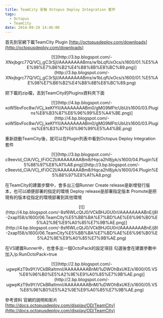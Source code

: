 ```yaml
---
title: TeamCity 安裝 Octopus Deploy Integration 套件
tags:
  - Octopus
  - TeamCity
date: 2014-09-29 14:46:00
---
```


首先到官網下載TeamCity Plugin
[http://octopusdeploy.com/downloads](http://octopusdeploy.com/downloads)

<div class="separator" style="clear: both; text-align: center;">[![](http://3.bp.blogspot.com/-XNxjbgrc77Q/VCj_gC3rSjI/AAAAAAAABms/w1bLqfUxOcs/s1600/01.%E5%AE%98%E7%B6%B2%E4%B8%8B%E8%BC%89.png)](http://3.bp.blogspot.com/-XNxjbgrc77Q/VCj_gC3rSjI/AAAAAAAABms/w1bLqfUxOcs/s1600/01.%E5%AE%98%E7%B6%B2%E4%B8%8B%E8%BC%89.png)</div>

把下載的zip檔，丟到TeamCity的Plugins資料夾下面
<div class="separator" style="clear: both; text-align: center;">[![](http://4.bp.blogspot.com/-xoW5bvFoc8w/VCj_keKfYlI/AAAAAAAABm0/gMG9MFtcUbU/s1600/03.Plugins%E8%B3%87%E6%96%99%E5%A4%BE.png)](http://4.bp.blogspot.com/-xoW5bvFoc8w/VCj_keKfYlI/AAAAAAAABm0/gMG9MFtcUbU/s1600/03.Plugins%E8%B3%87%E6%96%99%E5%A4%BE.png)</div>

重新啟動TeamCity後，就可以在Plugin列表中看到Octopus Deploy Integration套件
<div class="separator" style="clear: both; text-align: center;">[![](http://3.bp.blogspot.com/-c9eevtd_CIA/VCj_tFiOC2I/AAAAAAAABm8/Hqca2hI8jyk/s1600/04.Plugin%E5%88%97%E8%A1%A8.png)](http://3.bp.blogspot.com/-c9eevtd_CIA/VCj_tFiOC2I/AAAAAAAABm8/Hqca2hI8jyk/s1600/04.Plugin%E5%88%97%E8%A1%A8.png)</div>

在TeamCity的建置步驟中，會多出三個Runner
Create release是新增發行版本，也可以順便部署的指定的環境
Deploy release是部署指定版本
Promote是把現有的版本從指定的環境部署到其他環境
<div class="separator" style="clear: both; text-align: center;">[![](http://4.bp.blogspot.com/-8sf6WLcQtJ0/VCkBHJGU0rI/AAAAAAAABnE/j8I-2xap158/s1600/06.TeamCity%E5%BB%BA%E7%BD%AE%E6%96%B0%E5%A2%9E%E9%A0%85%E7%9B%AE.png)](http://4.bp.blogspot.com/-8sf6WLcQtJ0/VCkBHJGU0rI/AAAAAAAABnE/j8I-2xap158/s1600/06.TeamCity%E5%BB%BA%E7%BD%AE%E6%96%B0%E5%A2%9E%E9%A0%85%E7%9B%AE.png)</div>

在VS建置Runner中，也會多出一個OctoPack的設定項目
勾選後會在建置參數中加入/p:RunOctoPack=true
<div class="separator" style="clear: both; text-align: center;">[![](http://2.bp.blogspot.com/-ugwpKzT9x9Y/VCkBRaltmnI/AAAAAAAABnM/1uDWOhBxUKE/s1600/05.VS%E6%96%B0%E5%A2%9E%E9%A0%85%E7%9B%AE.png)](http://2.bp.blogspot.com/-ugwpKzT9x9Y/VCkBRaltmnI/AAAAAAAABnM/1uDWOhBxUKE/s1600/05.VS%E6%96%B0%E5%A2%9E%E9%A0%85%E7%9B%AE.png)</div>

參考資料
官網的說明和影片
[http://docs.octopusdeploy.com/display/OD/TeamCity](http://docs.octopusdeploy.com/display/OD/TeamCity)